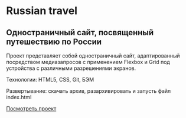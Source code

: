 ﻿# Russian travel

Одностраничный сайт, посвященный путешествию по России 
-----

Проект представляет собой одностраничный сайт, адаптированный посредством медиазапросов с применением Flexbox и Grid под устройства с различными разрешениями экранов.  

Технологии: HTML5, CSS, Git, БЭМ  

Развертывание: скачать архив, разархивировать и запусть файл index.html  

[Посмотреть проект](https://bulmarik.github.io/russian-travel/index.html)
